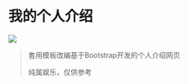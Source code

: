 # 我的个人介绍

![](https://img.shields.io/badge/WorthyZ-%F0%9F%A6%96-orange)

> 套用模板改编基于Bootstrap开发的个人介绍网页
>
> 纯属娱乐，仅供参考


